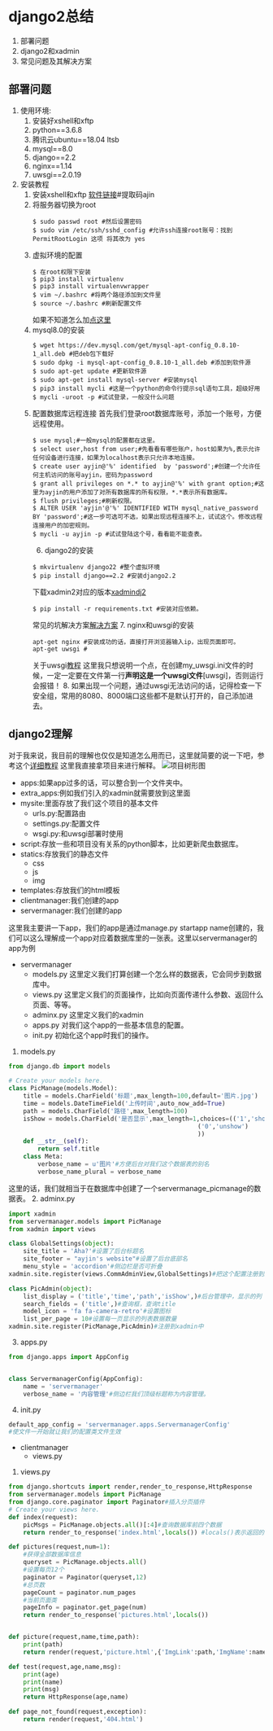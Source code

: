 # django2总结

 1. 部署问题
 2. django2和xadmin
 3. 常见问题及其解决方案

## 部署问题
1. 使用环境:
	1. 安装好xshell和xftp
	2. python==3.6.8
	2. 腾讯云ubuntu==18.04 ltsb
	3. mysql==8.0
	3. django==2.2
	4. nginx==1.14
	5. uwsgi==2.0.19
2. 安装教程
	1. 安装xshell和xftp
[软件链接](https://pan.baidu.com/s/12CwdpAPLtlrwabfW9E1cXQ)#提取码ajin
	2. 将服务器切换为root
		```
		$ sudo passwd root #然后设置密码
		$ sudo vim /etc/ssh/sshd_config #允许ssh连接root账号：找到PermitRootLogin 这项 将其改为 yes
		```
	3. 虚拟环境的配置
		```
		$ 在root权限下安装
		$ pip3 install virtualenv
		$ pip3 install virtualenvwrapper
		$ vim ~/.bashrc #将两个路径添加到文件里
		$ source ~/.bashrc #刷新配置文件
		```
		如果不知道怎么加[点这里](https://blog.csdn.net/weixin_40576643/article/details/80884135)
	4. mysql8.0的安装
		```
		$ wget https://dev.mysql.com/get/mysql-apt-config_0.8.10-1_all.deb #把deb包下载好
		$ sudo dpkg -i mysql-apt-config_0.8.10-1_all.deb #添加到软件源
		$ sudo apt-get update #更新软件源
		$ sudo apt-get install mysql-server #安装mysql
		$ pip3 install mycli #这是一个python的命令行提示sql语句工具，超级好用
		$ mycli -uroot -p #试试登录，一般没什么问题
		```
	5. 配置数据库远程连接
		首先我们登录root数据库账号，添加一个账号，方便远程使用。
		```
		$ use mysql;#一般mysql的配置都在这里。
		$ select user,host from user;#先看看有哪些账户，host如果为%,表示允许任何设备进行连接，如果为localhost表示只允许本地连接。
		$ create user ayjin@'%' identified  by 'password';#创建一个允许任何主机访问的账号ayjin，密码为password
		$ grant all privileges on *.* to ayjin@'%' with grant option;#这里为ayjin的用户添加了对所有数据库的所有权限，*.*表示所有数据库。
		$ flush privileges;#刷新权限。
		$ ALTER USER 'ayjin'@'%' IDENTIFIED WITH mysql_native_password BY 'password';#这一步可选可不选，如果出现远程连接不上，试试这个。修改远程连接用户的加密规则。
		$ mycli -u ayjin -p #试试登陆这个号，看看能不能查表。
		```
	   6. django2的安装
		```
		$ mkvirtualenv django22 #整个虚拟环境
		$ pip install django==2.2 #安装django2.2
		```
		下载xadmin2对应的版本[xadmindj2](https://github.com/sshwsfc/xadmin/tree/django2)
		```
		$ pip install -r requirements.txt #安装对应依赖。
		```
		常见的坑解决方案[解决方案](https://www.jianshu.com/p/3a3afda82f72)
	   7. nginx和uwsgi的安装
		```
		apt-get nginx #安装成功的话，直接打开浏览器输入ip，出现页面即可。
		apt-get uwsgi #
		```
		关于uwsgi[教程](https://www.runoob.com/python3/python-uwsgi.html)
		这里我只想说明一个点，在创建my_uwsgi.ini文件的时候，一定一定要在文件第一行**声明这是一个uwsgi文件**[uwsgi]，否则运行会报错！
	   8. 如果出现一个问题，通过uwsgi无法访问的话，记得检查一下安全组，常用的8080、8000端口这些都不是默认打开的，自己添加进去。

## django2理解
对于我来说，我目前的理解也仅仅是知道怎么用而已，这里就简要的说一下吧，参考这个[详细教程](https://www.runoob.com/django/django-tutorial.html)
这里我直接拿项目来进行解释。
![项目树形图](https://github.com/ay1Jin/website/blob/main/doc/img/tree.PNG)
- apps:如果app过多的话，可以整合到一个文件夹中。
- extra_apps:例如我们引入的xadmin就需要放到这里面
- mysite:里面存放了我们这个项目的基本文件
	- urls.py:配置路由
	- settings.py:配置文件
	- wsgi.py:和uwsgi部署时使用
- script:存放一些和项目没有关系的python脚本，比如更新爬虫数据库。
- statics:存放我们的静态文件
	- css
	- js
	- img
- templates:存放我们的html模板
- clientmanager:我们创建的app
- servermanager:我们创建的app

这里我主要讲一下app，我们的app是通过manage.py startapp name创建的，我们可以这么理解成一个app对应着数据库里的一张表。这里以servermanager的app为例
- servermanager
	- models.py 这里定义我们打算创建一个怎么样的数据表，它会同步到数据库中。
	- views.py 这里定义我们的页面操作，比如向页面传递什么参数、返回什么页面、等等。
	- adminx.py 这里定义我们的xadmin
	- apps.py 对我们这个app的一些基本信息的配置。
	- init.py 初始化这个app时我们的操作。

1. models.py

``` python
from django.db import models

# Create your models here.
class PicManage(models.Model):
    title = models.CharField('标题',max_length=100,default='图片.jpg')
    time = models.DateTimeField('上传时间',auto_now_add=True)
    path = models.CharField('路径',max_length=100)
    isShow = models.CharField('是否显示',max_length=1,choices=(('1','show'),
                                                    ('0','unshow')
                                                    ))
    def __str__(self):
        return self.title
    class Meta:
        verbose_name = u'图片'#方便后台对我们这个数据表的别名
        verbose_name_plural = verbose_name
```
这里的话，我们就相当于在数据库中创建了一个servermanage_picmanage的数据表。
2. adminx.py

``` python
import xadmin
from servermanager.models import PicManage
from xadmin import views

class GlobalSettings(object):
    site_title = 'Aha?'#设置了后台标题名
    site_footer = "ayjin's website"#设置了后台底部名
    menu_style = 'accordion'#侧边栏是否可折叠
xadmin.site.register(views.CommAdminView,GlobalSettings)#把这个配置注册到xadmin中才会生效

class PicAdmin(object):
    list_display = ('title','time','path','isShow',)#后台管理中，显示的列
    search_fields = ('title',)#查询框，查询title
    model_icon = 'fa fa-camera-retro'#设置图标
    list_per_page = 10#设置每一页显示的列表数据数量
xadmin.site.register(PicManage,PicAdmin)#注册到xadmin中
```
3. apps.py

``` python
from django.apps import AppConfig


class ServermanagerConfig(AppConfig):
    name = 'servermanager'
    verbose_name = '内容管理'#侧边栏我们顶级标题称为内容管理。

```
4. init.py

``` python
default_app_config = 'servermanager.apps.ServermanagerConfig'
#使文件一开始就让我们的配置类文件生效
```
- clientmanager
	- views.py

1. views.py

``` python
from django.shortcuts import render,render_to_response,HttpResponse
from servermanager.models import PicManage
from django.core.paginator import Paginator#插入分页插件
# Create your views here.
def index(request):
    picMsgs = PicManage.objects.all()[:4]#查询数据库前四个数据
    return render_to_response('index.html',locals()) #locals()表示返回的这个函数中所有的变量。

def pictures(request,num=1):
    #获得全部数据库信息
    queryset = PicManage.objects.all()
    #设置每页12个
    paginator = Paginator(queryset,12)
    #总页数
    pageCount = paginator.num_pages
    #当前页面类
    pageInfo = paginator.get_page(num)
    return render_to_response('pictures.html',locals())


def picture(request,name,time,path):
    print(path)
    return render(request,'picture.html',{'ImgLink':path,'ImgName':name,'UploadTime':time})

def test(request,age,name,msg):
    print(age)
    print(name)
    print(msg)
    return HttpResponse(age,name)

def page_not_found(request,exception):
    return render(request,'404.html')
```

  
  



 
	
